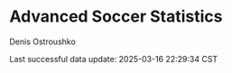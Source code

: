 # Advanced Soccer Statistics
Denis Ostroushko

<!-- gfm -->

Last successful data update: 2025-03-16 22:29:34 CST
